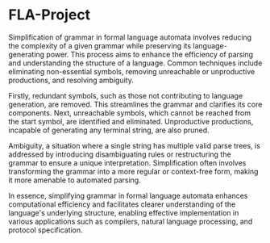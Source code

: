 # FLA-Project

Simplification of grammar in formal language automata involves reducing the complexity of a given grammar while preserving its language-generating power. This process aims to enhance the efficiency of parsing and understanding the structure of a language. Common techniques include eliminating non-essential symbols, removing unreachable or unproductive productions, and resolving ambiguity.

Firstly, redundant symbols, such as those not contributing to language generation, are removed. This streamlines the grammar and clarifies its core components. Next, unreachable symbols, which cannot be reached from the start symbol, are identified and eliminated. Unproductive productions, incapable of generating any terminal string, are also pruned.

Ambiguity, a situation where a single string has multiple valid parse trees, is addressed by introducing disambiguating rules or restructuring the grammar to ensure a unique interpretation. Simplification often involves transforming the grammar into a more regular or context-free form, making it more amenable to automated parsing.

In essence, simplifying grammar in formal language automata enhances computational efficiency and facilitates clearer understanding of the language's underlying structure, enabling effective implementation in various applications such as compilers, natural language processing, and protocol specification.
